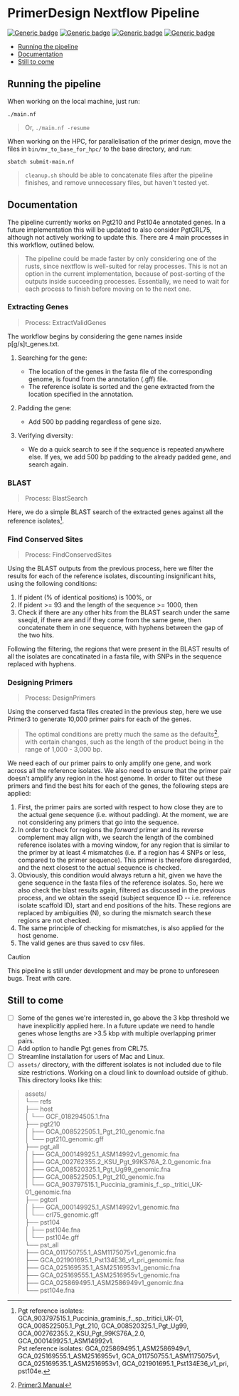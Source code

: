 # PrimerDesign Nextflow Pipeline
[![Generic badge](https://img.shields.io/badge/Requires-nextflow-<COLOR>.svg)](https://www.nextflow.io/)
[![Generic badge](https://img.shields.io/badge/Requires-primer3-<COLOR>.svg)](https://anaconda.org/bioconda/primer3-py)
[![Generic badge](https://img.shields.io/badge/Requires-clustalw-<COLOR>.svg)](https://anaconda.org/bioconda/clustalw)
[![Generic badge](https://img.shields.io/badge/Requires-BLAST+-<COLOR>.svg)](https://anaconda.org/bioconda/blast)


- [Running the pipeline](#running-the-pipeline)  
- [Documentation](#documentation)  
- [Still to come](#still-to-come)  

## Running the pipeline

When working on the local machine, just run:
```
./main.nf
```
> Or, `./main.nf -resume`

When working on the HPC, for parallelisation of the primer design, move the files in `bin/mv_to_base_for_hpc/` to the base directory, and run:
```
sbatch submit-main.nf
```
> `cleanup.sh` should be able to concatenate files after the pipeline finishes, and remove unnecessary files, but haven't tested yet.

## Documentation

The pipeline currently works on Pgt210 and Pst104e annotated genes. In a future implementation this will be updated to also consider PgtCRL75, although not actively working to update this.
There are 4 main processes in this workflow, outlined below.
  > The pipeline could be made faster by only considering one of the rusts, since nextflow is well-suited for relay processes.
  > This is not an option in the current implementation, because of post-sorting of the outputs inside succeeding processes.
  > Essentially, we need to wait for each process to finish before moving on to the next one.

### Extracting Genes
> Process: ExtractValidGenes

The workflow begins by considering the gene names inside p[g/s]t_genes.txt.

1. Searching for the gene:
    - The location of the genes in the fasta file of the corresponding genome, is found from the annotation (.gff) file.
    - The reference isolate is sorted and the gene extracted from the location specified in the annotation.

2. Padding the gene:
   - Add 500 bp padding regardless of gene size.

3. Verifying diversity:
   - We do a quick search to see if the sequence is repeated anywhere else. If yes, we add 500 bp padding to the already padded gene, and search again.
  
### BLAST
> Process: BlastSearch

Here, we do a simple BLAST search of the extracted genes against all the reference isolates[^1].

### Find Conserved Sites
> Process: FindConservedSites

Using the BLAST outputs from the previous process, here we filter the results for each of the reference isolates,
discounting insignificant hits, using the following conditions:
1. If pident (% of identical positions) is 100%, or
2. If pident >= 93 and the length of the sequence >= 1000, then
3. Check if there are any other hits from the BLAST search under the same sseqid, if there are and if they come from the same gene, then concatenate them in one sequence, with hyphens between the gap of the two hits.

Following the filtering, the regions that were present in the BLAST results of all the isolates are concatinated in a fasta file, with SNPs in the sequence replaced with hyphens.

### Designing Primers
> Process: DesignPrimers

Using the conserved fasta files created in the previous step, here we use Primer3 to generate 10,000 primer pairs for each of the genes.
> The optimal conditions are pretty much the same as the defaults[^2], with certain changes, such as the length of the product being in the range of 1,000 - 3,000 bp.

We need each of our primer pairs to only amplify one gene, and work across all the reference isolates. We also need to ensure that the primer pair doesn't amplify any region in the host genome.
In order to filter out these primers and find the best hits for each of the genes, the following steps are applied:
1. First, the primer pairs are sorted with respect to how close they are to the actual gene sequence (i.e. without padding). At the moment, we are not considering any primers that go into the sequence.
2. In order to check for regions the _forward_ primer and its reverse complement may align with, we search the length of the combined reference isolates with a moving window, for any region that is similar to the primer by at least 4 mismatches (i.e. if a region has 4 SNPs or less, compared to the primer sequence). This primer is therefore disregarded, and the next closest to the actual sequence is checked.
3. Obviously, this condition would always return a hit, given we have the gene sequence in the fasta files of the reference isolates. So, here we also check the blast results again, filtered as discussed in the previous process, and we obtain the sseqid (subject sequence ID -- i.e. reference isolate scaffold ID), start and end positions of the hits. These regions are replaced by ambiguities (N), so during the mismatch search these regions are not checked.
4. The same principle of checking for mismatches, is also applied for the host genome.
5. The valid genes are thus saved to csv files.

> [!CAUTION]
> This pipeline is still under development and may be prone to unforeseen bugs. Treat with care.

## Still to come
- [ ] Some of the genes we're interested in, go above the 3 kbp threshold we have inexplicitly applied here. In a future update we need to handle genes whose lengths are >3.5 kbp with multiple overlapping primer pairs.
- [ ] Add option to handle Pgt genes from CRL75.
- [ ] Streamline installation for users of Mac and Linux.
- [ ] `assets/` directory, with the different isolates is not included due to file size restrictions. Working on a cloud link to download outside of github. This directory looks like this:
> assets/  
> └── refs  
>     ├── host  
>     │   └── GCF_018294505.1.fna  
>     ├── pgt210  
>     │   ├── GCA_008522505.1_Pgt_210_genomic.fna  
>     │   └── pgt210_genomic.gff  
>     ├── pgt_all  
>     │   ├── GCA_000149925.1_ASM14992v1_genomic.fna  
>     │   ├── GCA_002762355.2_KSU_Pgt_99KS76A_2.0_genomic.fna  
>     │   ├── GCA_008520325.1_Pgt_Ug99_genomic.fna  
>     │   ├── GCA_008522505.1_Pgt_210_genomic.fna  
>     │   └── GCA_903797515.1_Puccinia_graminis_f._sp._tritici_UK-01_genomic.fna  
>     ├── pgtcrl  
>     │   ├── GCA_000149925.1_ASM14992v1_genomic.fna  
>     │   └── crl75_genomic.gff  
>     ├── pst104  
>     │   ├── pst104e.fna  
>     │   └── pst104e.gff  
>     └── pst_all  
>         ├── GCA_011750755.1_ASM1175075v1_genomic.fna  
>         ├── GCA_021901695.1_Pst134E36_v1_pri_genomic.fna  
>         ├── GCA_025169535.1_ASM2516953v1_genomic.fna  
>         ├── GCA_025169555.1_ASM2516955v1_genomic.fna  
>         ├── GCA_025869495.1_ASM2586949v1_genomic.fna  
>         └── pst104e.fna  


[^1]: Pgt reference isolates: GCA_903797515.1_Puccinia_graminis_f._sp._tritici_UK-01, GCA_008522505.1_Pgt_210, GCA_008520325.1_Pgt_Ug99, GCA_002762355.2_KSU_Pgt_99KS76A_2.0, GCA_000149925.1_ASM14992v1.  
Pst reference isolates: GCA_025869495.1_ASM2586949v1, GCA_025169555.1_ASM2516955v1, GCA_011750755.1_ASM1175075v1, GCA_025169535.1_ASM2516953v1, GCA_021901695.1_Pst134E36_v1_pri, pst104e.
[^2]: [Primer3 Manual](https://primer3.org/manual.html)
